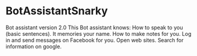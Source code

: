 # BotAssistantSnarky
Bot assistant version 2.0
This Bot assistant knows: 
  How to speak to you (basic sentences).
  It memories your name.
  How to make notes for you.
  Log in and send messages on Facebook for you.
  Open web sites.
  Search for information on google.
